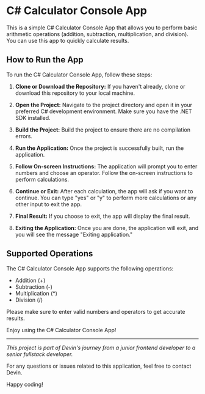 # C# Calculator Console App

This is a simple C# Calculator Console App that allows you to perform basic arithmetic operations (addition, subtraction, multiplication, and division). You can use this app to quickly calculate results.

## How to Run the App

To run the C# Calculator Console App, follow these steps:

1. **Clone or Download the Repository:** If you haven't already, clone or download this repository to your local machine.

2. **Open the Project:** Navigate to the project directory and open it in your preferred C# development environment. Make sure you have the .NET SDK installed.

3. **Build the Project:** Build the project to ensure there are no compilation errors.

4. **Run the Application:** Once the project is successfully built, run the application.

5. **Follow On-screen Instructions:** The application will prompt you to enter numbers and choose an operator. Follow the on-screen instructions to perform calculations.

6. **Continue or Exit:** After each calculation, the app will ask if you want to continue. You can type "yes" or "y" to perform more calculations or any other input to exit the app.

7. **Final Result:** If you choose to exit, the app will display the final result.

8. **Exiting the Application:** Once you are done, the application will exit, and you will see the message "Exiting application."

## Supported Operations

The C# Calculator Console App supports the following operations:

- Addition (+)
- Subtraction (-)
- Multiplication (*)
- Division (/)

Please make sure to enter valid numbers and operators to get accurate results.

Enjoy using the C# Calculator Console App!

---

_This project is part of Devin's journey from a junior frontend developer to a senior fullstack developer._

For any questions or issues related to this application, feel free to contact Devin.

Happy coding!
